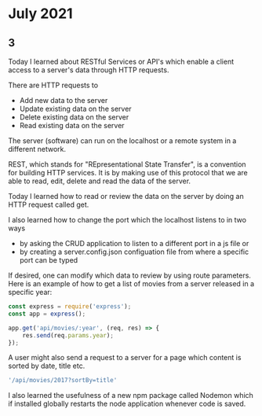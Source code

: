 # July 2021

## 3

Today I learned about RESTful Services or API's which enable a client access to a server's data through HTTP requests. 

There are HTTP requests to
* Add new data to the server
* Update existing data on the server
* Delete existing data on the server
* Read existing data on the server

The server (software) can run on the localhost or a remote system in a different network. 

REST, which stands for "REpresentational State Transfer", is a convention for building HTTP services. It is by making use of this protocol that we are able to read, edit, delete and read the data of the server.

Today I learned how to read or review the data on the server by doing an HTTP request called get. 

I also learned how to change the port which the localhost listens to in two ways  
* by asking the CRUD application to listen to a different port in a js file or
* by creating a server.config.json configuation file from where a specific port can be typed

If desired, one can modify which data to review by using route parameters. Here is an example of how to get a list of movies from a server released in a specific year: 

```js
const express = require('express');
const app = express();

app.get('api/movies/:year', (req, res) => {
    res.send(req.params.year);
});
```
A user might also send a request to a server for a page which content is sorted by date, title etc. 

```js
'/api/movies/2017?sortBy=title'
```
I also learned the usefulness of a new npm package called Nodemon which if installed globally restarts the node application whenever code is saved. 